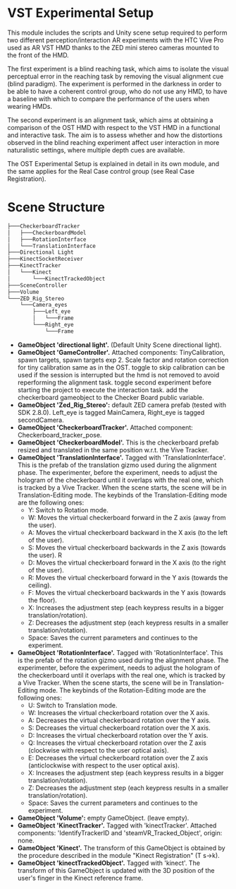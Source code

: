 # VST Experimental Setup

This module includes the scripts and Unity scene setup required to perform two different perception/interaction AR experiments with the HTC Vive Pro used as AR VST HMD thanks to the ZED mini stereo cameras mounted to the front of the HMD.

The first experiment is a blind reaching task, which aims to isolate the visual perceptual error in the reaching task by removing the visual alignment cue (blind paradigm). The experiment is performed in the darkness in order to be able to have a coherent control group, who do not use any HMD, to have a baseline with which to compare the performance of the users when wearing HMDs. 

The second experiment is an alignment task, which aims at obtaining a comparison of the OST HMD with respect to the VST HMD in a functional and interactive task. The aim is to assess whether and how the distortions observed in the blind reaching experiment affect user interaction in more naturalistic settings, where multiple depth cues are available.

The OST Experimental Setup is explained in detail in its own module, and the same applies for the Real Case control group (see Real Case Registration).

# Scene Structure
```bash
├───CheckerboardTracker
│   ├───CheckerboardModel
│   ├───RotationInterface
│   └───TranslationInterface
├───Directional Light
├───KinectSocketReceiver
├───KinectTracker
│   └───Kinect
│       └───KinectTrackedObject
├───SceneController
├───Volume
└───ZED_Rig_Stereo
    └───Camera_eyes
        ├───Left_eye
        │   └───Frame
        └───Right_eye
            └───Frame
```       
- **GameObject 'directional light'.** (Default Unity Scene directional light).
- **GameObject 'GameController'.** Attached components: TinyCalibration, spawn targets, spawn targets exp 2. Scale factor and rotation correction for tiny calibration same as in the OST. toggle to skip calibration can be used if the session is interrupted but the hmd is not removed to avoid reperforming the alignment task. toggle second experiment before starting the project to execute the interaction task. add the checkerboard gameobject to the Checker Board public variable.
- **GameObject 'Zed_Rig_Stereo':** default ZED camera prefab (tested with SDK 2.8.0). Left_eye is tagged MainCamera, Right_eye is tagged secondCamera.
- **GameObject 'CheckerboardTracker'.** Attached component: Checkerboard_tracker_pose. 
- **GameObject 'CheckerboardModel'.** This is the checkerboard prefab resized and translated in the same position w.r.t. the Vive Tracker. 
- **GameObject 'TranslationInterface'.** Tagged with 'TranslationInterface'. This is the prefab of the translation gizmo used during the alignment phase. The experimenter, before the experiment, needs to adjust the hologram of the checkerboard until it overlaps with the real one, which is tracked by a Vive Tracker. When the scene starts, the scene will be in Translation-Editing mode. 
The keybinds of the Translation-Editing mode are the following ones:
    - Y: Switch to Rotation mode.  
    - W: Moves the virtual checkerboard forward in the Z axis (away from the user).   
    - A: Moves the virtual checkerboard backward in the X axis (to the left of the user).
    - S: Moves the virtual checkerboard backwards in the Z axis (towards the user). R
    - D: Moves the virtual checkerboard forward in the X axis (to the right of the user). 
    - R: Moves the virtual checkerboard forward in the Y axis (towards the ceiling).   
    - F: Moves the virtual checkerboard backwards in the Y axis (towards the floor).   
    - X: Increases the adjustment step (each keypress results in a bigger translation/rotation).  
    - Z: Decreases the adjustment step (each keypress results in a smaller translation/rotation).  
    - Space: Saves the current parameters and continues to the experiment.
- **GameObject 'RotationInterface'.** Tagged with 'RotationInterface'. This is the prefab of the rotation gizmo used during the alignment phase. The experimenter, before the experiment, needs to adjust the hologram of the checkerboard until it overlaps with the real one, which is tracked by a Vive Tracker. When the scene starts, the scene will be in Translation-Editing mode. 
The keybinds of the Rotation-Editing mode are the following ones:
    - U: Switch to Translation mode.  
    - W: Increases the virtual checkerboard rotation over the X axis.  
    - A: Decreases the virtual checkerboard rotation over the Y axis.  
    - S: Decreases the virtual checkerboard rotation over the X axis.  
    - D: Increases the virtual checkerboard rotation over the Y axis.  
    - Q: Increases the virtual checkerboard rotation over the Z axis (clockwise with respect to the user optical axis).  
    - E: Decreases the virtual checkerboard rotation over the Z axis (anticlockwise with respect to the user optical axis).  
    - X: Increases the adjustment step (each keypress results in a bigger translation/rotation).  
    - Z: Decreases the adjustment step (each keypress results in a smaller translation/rotation).  
    - Space: Saves the current parameters and continues to the experiment.  
- **GameObject 'Volume':** empty GameObject. (leave empty).
- **GameObject 'KinectTracker'.** Tagged with 'kinectTracker'. Attached components: 'IdentifyTrackerID and 'steamVR_Tracked_Object', origin: none. 
- **GameObject 'Kinect'.** The transform of this GameObject is obtained by the procedure described in the module "Kinect Registration" (T s->k).
- **GameObject 'kinectTrackedObject'.** Tagged with 'kinect'. The transform of this GameObject is updated with the 3D position of the user's finger in the Kinect reference frame.
